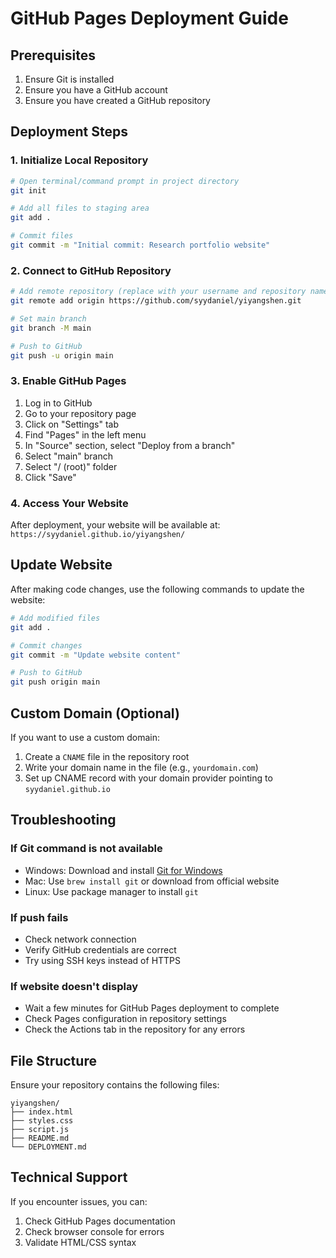 # GitHub Pages Deployment Guide

## Prerequisites

1. Ensure Git is installed
2. Ensure you have a GitHub account
3. Ensure you have created a GitHub repository

## Deployment Steps

### 1. Initialize Local Repository

```bash
# Open terminal/command prompt in project directory
git init

# Add all files to staging area
git add .

# Commit files
git commit -m "Initial commit: Research portfolio website"
```

### 2. Connect to GitHub Repository

```bash
# Add remote repository (replace with your username and repository name)
git remote add origin https://github.com/syydaniel/yiyangshen.git

# Set main branch
git branch -M main

# Push to GitHub
git push -u origin main
```

### 3. Enable GitHub Pages

1. Log in to GitHub
2. Go to your repository page
3. Click on "Settings" tab
4. Find "Pages" in the left menu
5. In "Source" section, select "Deploy from a branch"
6. Select "main" branch
7. Select "/ (root)" folder
8. Click "Save"

### 4. Access Your Website

After deployment, your website will be available at:
`https://syydaniel.github.io/yiyangshen/`

## Update Website

After making code changes, use the following commands to update the website:

```bash
# Add modified files
git add .

# Commit changes
git commit -m "Update website content"

# Push to GitHub
git push origin main
```

## Custom Domain (Optional)

If you want to use a custom domain:

1. Create a `CNAME` file in the repository root
2. Write your domain name in the file (e.g., `yourdomain.com`)
3. Set up CNAME record with your domain provider pointing to `syydaniel.github.io`

## Troubleshooting

### If Git command is not available
- Windows: Download and install [Git for Windows](https://git-scm.com/download/win)
- Mac: Use `brew install git` or download from official website
- Linux: Use package manager to install `git`

### If push fails
- Check network connection
- Verify GitHub credentials are correct
- Try using SSH keys instead of HTTPS

### If website doesn't display
- Wait a few minutes for GitHub Pages deployment to complete
- Check Pages configuration in repository settings
- Check the Actions tab in the repository for any errors

## File Structure

Ensure your repository contains the following files:
```
yiyangshen/
├── index.html
├── styles.css
├── script.js
├── README.md
└── DEPLOYMENT.md
```

## Technical Support

If you encounter issues, you can:
1. Check GitHub Pages documentation
2. Check browser console for errors
3. Validate HTML/CSS syntax

